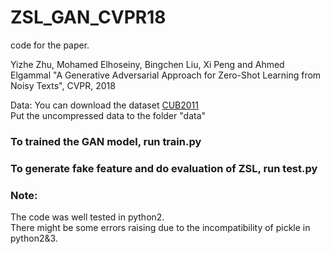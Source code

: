 # ZSL_GAN_CVPR18
code for the paper.

Yizhe Zhu, Mohamed Elhoseiny, Bingchen Liu, Xi Peng and Ahmed Elgammal
"A Generative Adversarial  Approach for Zero-Shot Learning from Noisy Texts", CVPR, 2018


Data:
You can download the dataset [CUB2011](https://drive.google.com/open?id=1WBbIzrN6YFVQLVDkwQM73M7YwFubO_pO)   
Put the uncompressed data to the folder "data"

### To trained the GAN model, run train.py
### To generate fake feature and do evaluation of ZSL, run test.py 


### Note:
The code was well tested in python2.    
There might be some errors raising due to the incompatibility of pickle in python2&3.
